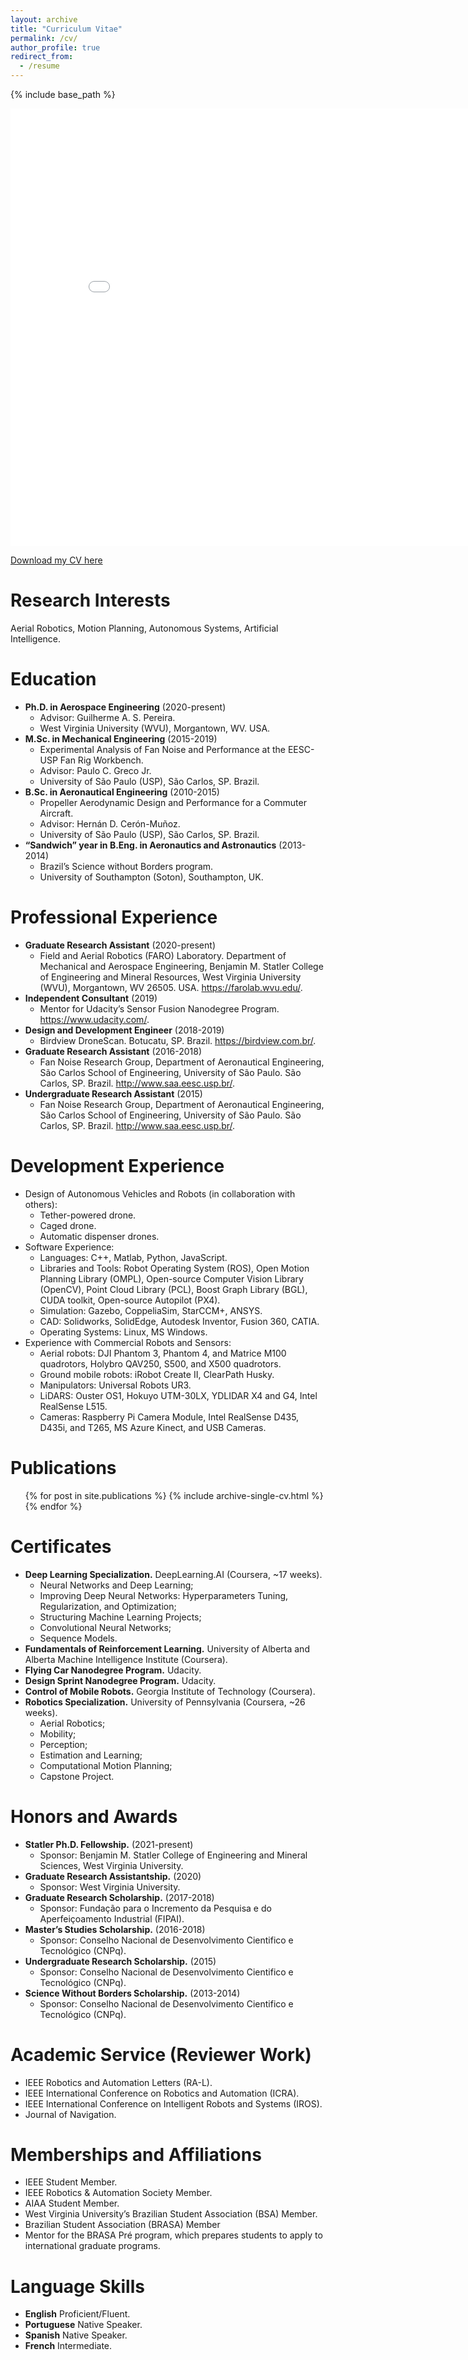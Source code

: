 ```yaml
---
layout: archive
title: "Curriculum Vitae"
permalink: /cv/
author_profile: true
redirect_from:
  - /resume
---
```


{% include base_path %}


<iframe src="/_pages/image.html" height="700" width="850" style="border:none;"></iframe>


[Download my CV here](http://bmrocamora.github.io/files/Bernardo_Martinez_cv.pdf)

Research Interests
======
Aerial Robotics, Motion Planning, Autonomous Systems, Artificial Intelligence.

Education
======
* __Ph.D. in Aerospace Engineering__ (2020-present)
	*	Advisor: Guilherme A. S. Pereira.
	*	West Virginia University (WVU), Morgantown, WV. USA.
* __M.Sc. in Mechanical Engineering__ (2015-2019)
	*	Experimental Analysis of Fan Noise and Performance at the EESC-USP Fan Rig Workbench.
	*	Advisor: Paulo C. Greco Jr.
	*	University of São Paulo (USP), São Carlos, SP. Brazil.
* __B.Sc. in Aeronautical Engineering__ (2010-2015)
	*	Propeller Aerodynamic Design and Performance for a Commuter Aircraft.
	*	Advisor: Hernán D. Cerón-Muñoz.
	*	University of São Paulo (USP), São Carlos, SP. Brazil.
* __“Sandwich” year in B.Eng. in Aeronautics and Astronautics__ (2013-2014)
	*	Brazil’s Science without Borders program. 
	*	University of Southampton (Soton), Southampton, UK.

Professional Experience
======
* __Graduate Research Assistant__ (2020-present)
	*	Field and Aerial Robotics (FARO) Laboratory. Department of Mechanical and Aerospace Engineering, Benjamin M. Statler College of Engineering and Mineral Resources, West Virginia University (WVU), Morgantown, WV 26505. USA. https://farolab.wvu.edu/.
* __Independent Consultant__ (2019)
	*	Mentor for Udacity’s Sensor Fusion Nanodegree Program. https://www.udacity.com/.
* __Design and Development Engineer__ (2018-2019)
	*	Birdview DroneScan. Botucatu, SP. Brazil. https://birdview.com.br/.
* __Graduate Research Assistant__ (2016-2018)
	*	Fan Noise Research Group, Department of Aeronautical Engineering, São Carlos School of Engineering, University of São Paulo. São Carlos, SP. Brazil.  http://www.saa.eesc.usp.br/.
* __Undergraduate Research Assistant__ (2015)
	*	Fan Noise Research Group, Department of Aeronautical Engineering, São Carlos School of Engineering, University of São Paulo. São Carlos, SP. Brazil.  http://www.saa.eesc.usp.br/.
  
Development Experience
======
* Design of Autonomous Vehicles and Robots (in collaboration with others):
	*	Tether-powered drone.
	*	Caged drone.
	*	Automatic dispenser drones.
* Software Experience:
	*	Languages: C++, Matlab, Python, JavaScript.
	*	Libraries and Tools: Robot Operating System (ROS), Open Motion Planning Library (OMPL), Open-source Computer Vision Library (OpenCV), Point Cloud Library (PCL), Boost Graph Library (BGL), CUDA toolkit, Open-source Autopilot (PX4).
	*	Simulation:  Gazebo, CoppeliaSim, StarCCM+, ANSYS.
	*	CAD: Solidworks, SolidEdge, Autodesk Inventor, Fusion 360, CATIA.
	*	Operating Systems: Linux, MS Windows.
* Experience with Commercial Robots and Sensors:
	*	Aerial robots: DJI Phantom 3, Phantom 4, and Matrice M100 quadrotors, Holybro QAV250, S500, and X500 quadrotors.
	*	Ground mobile robots: iRobot Create II, ClearPath Husky.
	*	Manipulators: Universal Robots UR3.
	*	LiDARS: Ouster OS1, Hokuyo UTM-30LX, YDLIDAR X4 and G4, Intel RealSense L515.
	*	Cameras: Raspberry Pi Camera Module, Intel RealSense D435, D435i, and T265, MS Azure Kinect, and USB Cameras.

Publications
======
  <ul>{% for post in site.publications %}
    {% include archive-single-cv.html %}
  {% endfor %}</ul>

Certificates
======
* __Deep Learning Specialization.__ DeepLearning.AI (Coursera, ~17 weeks).
	*	Neural Networks and Deep Learning;
	*	Improving Deep Neural Networks: Hyperparameters Tuning, Regularization, and Optimization;
	*	Structuring Machine Learning Projects;
	*	Convolutional Neural Networks;
	*	Sequence Models.
* __Fundamentals of Reinforcement Learning.__ University of Alberta and Alberta Machine Intelligence Institute (Coursera).
* __Flying Car Nanodegree Program.__ Udacity.
* __Design Sprint Nanodegree Program.__ Udacity.
* __Control of Mobile Robots.__ Georgia Institute of Technology (Coursera). 
* __Robotics Specialization.__ University of Pennsylvania (Coursera, ~26 weeks).
	*	Aerial Robotics;
	*	Mobility;
	*	Perception;
	*	Estimation and Learning;
	*	Computational Motion Planning;
	*	Capstone Project.

Honors and Awards
======
* __Statler Ph.D. Fellowship.__ (2021-present)
	*	Sponsor: Benjamin M. Statler College of Engineering and Mineral Sciences, West Virginia University.
* __Graduate Research Assistantship.__ (2020)
	*	Sponsor: West Virginia University.
* __Graduate Research Scholarship.__ (2017-2018)
	*	Sponsor: Fundação para o Incremento da Pesquisa e do Aperfeiçoamento Industrial (FIPAI).
* __Master’s Studies Scholarship.__ (2016-2018)
	*	Sponsor: Conselho Nacional de Desenvolvimento Cientifico e Tecnológico (CNPq).
* __Undergraduate Research Scholarship.__ (2015)
	*	Sponsor: Conselho Nacional de Desenvolvimento Cientifico e Tecnológico (CNPq).
* __Science Without Borders Scholarship.__ (2013-2014)
	*	Sponsor: Conselho Nacional de Desenvolvimento Cientifico e Tecnológico (CNPq).

Academic Service (Reviewer Work)
======
* IEEE Robotics and Automation Letters (RA-L).
* IEEE International Conference on Robotics and Automation (ICRA).
* IEEE International Conference on Intelligent Robots and Systems (IROS).
* Journal of Navigation.

Memberships and Affiliations
======
* IEEE Student Member.
* IEEE Robotics & Automation Society Member.
* AIAA Student Member.
* West Virginia University’s Brazilian Student Association (BSA)  Member.
* Brazilian Student Association (BRASA) Member
* Mentor for the BRASA Pré program, which prepares students to apply to international graduate programs.

Language Skills
======
* __English__		Proficient/Fluent.
* __Portuguese__	Native Speaker.
* __Spanish__		Native Speaker.
* __French__	 	Intermediate.

